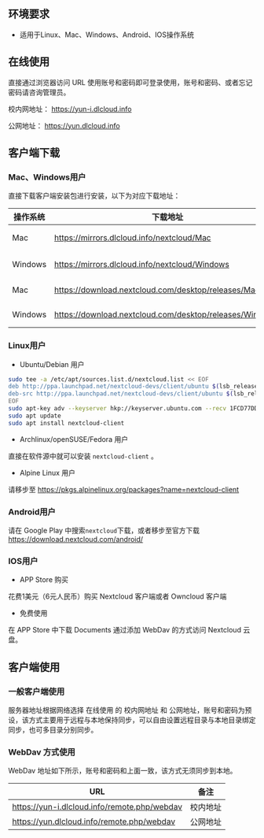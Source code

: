 ## 环境要求
- 适用于Linux、Mac、Windows、Android、IOS操作系统

## 在线使用

直接通过浏览器访问 URL 使用账号和密码即可登录使用，账号和密码、或者忘记密码请咨询管理员。

校内网地址： https://yun-i.dlcloud.info

公网地址： https://yun.dlcloud.info


## 客户端下载

### Mac、Windows用户
直接下载客户端安装包进行安装，以下为对应下载地址：

| 操作系统 | 下载地址 | 备注  |
| -- | -- | -- |
| Mac | https://mirrors.dlcloud.info/nextcloud/Mac | 校内网镜像 |
| Windows | https://mirrors.dlcloud.info/nextcloud/Windows | 校内网镜像 |
| Mac | https://download.nextcloud.com/desktop/releases/Mac/ | Nextcloud官网 |
| Windows | https://download.nextcloud.com/desktop/releases/Windows/ | Nextcloud官网 |



### Linux用户

- Ubuntu/Debian 用户

```bash
sudo tee -a /etc/apt/sources.list.d/nextcloud.list << EOF
deb http://ppa.launchpad.net/nextcloud-devs/client/ubuntu $(lsb_release -c --short) main 
deb-src http://ppa.launchpad.net/nextcloud-devs/client/ubuntu $(lsb_release -c --short) main 
EOF
sudo apt-key adv --keyserver hkp://keyserver.ubuntu.com --recv 1FCD77DD0DBEF5699AD2610160EE47FBAD3DD469
sudo apt update 
sudo apt install nextcloud-client
```

- Archlinux/openSUSE/Fedora 用户

直接在软件源中就可以安装 `nextcloud-client` 。

- Alpine Linux 用户

请移步至  https://pkgs.alpinelinux.org/packages?name=nextcloud-client

### Android用户

请在 Google Play 中搜索`nextcloud`下载，或者移步至官方下载 https://download.nextcloud.com/android/

### IOS用户

- APP Store 购买

花费1美元（6元人民币）购买 Nextcloud 客户端或者 Owncloud 客户端

- 免费使用

在 APP Store 中下载 Documents 通过添加 WebDav 的方式访问 Nextcloud 云盘。

## 客户端使用

### 一般客户端使用

服务器地址根据网络选择 在线使用 的 校内网地址 和 公网地址，账号和密码为预设，该方式主要用于远程与本地保持同步，可以自由设置远程目录与本地目录绑定同步，也可多目录分别同步。


### WebDav 方式使用

WebDav 地址如下所示，账号和密码和上面一致，该方式无须同步到本地。

| URL | 备注 |
| -- | -- |
| https://yun-i.dlcloud.info/remote.php/webdav | 校内地址 |
| https://yun.dlcloud.info/remote.php/webdav | 公网地址 |